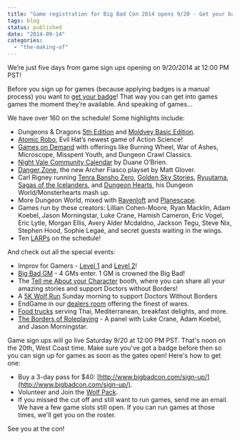 ```yaml
---
title: "Game registration for Big Bad Con 2014 opens 9/20 - Get your badge today!"
tags: blog
status: published
date: "2014-09-14"
categories: 
  - "the-making-of"
---
```


We’re just five days from game sign ups opening on 9/20/2014 at 12:00 PM PST!

Before you sign up for games (because applying badges is a manual process) you want to [get your badge](http://www.bigbadcon.com/sign-up/)! That way you can get into games games the moment they’re available. And speaking of games…

We have over 160 on the schedule! Some highlights include:

- Dungeons & Dragons [5th Edition](http://www.bigbadcon.com/curious-about-5th-edition-so-is-the-wolf/) and [Moldvey Basic Edition](http://www.bigbadcon.com/events/caves-until-death/).
- [Atomic Robo](http://www.bigbadcon.com/action-science-robots-punching-more-science/), Evil Hat’s newest game of Action Science!
- [Games on Demand](http://www.bigbadcon.com/games-on-demand-how-does-it-work/) with offerings like Burning Wheel, War of Ashes, Microscope, Misspent Youth, and Dungeon Crawl Classics.
- [Night Vale Community Calendar](http://www.bigbadcon.com/events/the-night-vale-community-calendar/) by Duane O’Brien.
- [Danger Zone](http://www.bigbadcon.com/events/danger-zone/), the new Archer Fiasco playset by Matt Glover.
- Carl Rigney running [Tenra Bansho Zero](http://www.bigbadcon.com/events/heart-of-war/), [Golden Sky Stories](http://www.bigbadcon.com/events/best-friends-fornever/), [Ryuutama](http://www.bigbadcon.com/events/a-journey-with-friends/), [Sagas of the Icelanders](http://www.bigbadcon.com/events/land-of-ice-and-honor/), and [Dungeon Hearts](http://www.bigbadcon.com/events/dungeon-hearts/), his Dungeon World/Monsterhearts mash up.
- More Dungeon World, mixed with [Ravenloft](http://www.bigbadcon.com/events/castle-ravenloft/) and [Planescape](http://www.bigbadcon.com/events/murder-in-the-lower-ward/).
- Games run by these creators: Lillian Cohen-Moore, Ryan Macklin, Adam Koebel, Jason Morningstar, Luke Crane, Hamish Cameron, Eric Vogel, Eric Lytle, Morgan Ellis, Avery Alder Mcdaldno, Jackson Tegu, Steve Nix, Stephen Hood, Sophie Legaé, and secret guests waiting in the wings.
- Ten [LARPs](http://www.bigbadcon.com/events/categories/larp/) on the schedule!

And check out all the special events:

- Improv for Gamers - [Level 1](http://www.bigbadcon.com/events/improv-for-gamers-level-1/) and [Level 2](http://www.bigbadcon.com/events/improv-for-gamers-level-2/)!
- [Big Bad GM](http://www.bigbadcon.com/events/big-bad-gm-2014/) - 4 GMs enter. 1 GM is crowned the Big Bad!
- The [Tell me About your Character](http://www.bigbadcon.com/tell-me-about-your-character/) booth, where you can share all your amazing stories and support Doctors without Borders!
- A [5K Wolf Run](https://www.crowdrise.com/wolfchase2014/) Sunday morning to support Doctors Without Borders
- EndGame in our [dealers room](http://www.bigbadcon.com/dealers/) offering the finest of wares.
- [Food trucks](http://www.bigbadcon.com/feeding-the-wolf-and-you/) serving Thai, Mediterranean, breakfast delights, and more.
- [The Borders of Roleplaying](http://www.bigbadcon.com/events/the-borders-of-roleplaying/) - A panel with Luke Crane, Adam Koebel, and Jason Morningstar.

Game sign ups will go live Saturday 9/20 at 12:00 PM PST. That's noon on the 20th, West Coast time. Make sure you've got a badge before then so you can sign up for games as soon as the gates open! Here's how to get one:

- Buy a 3-day pass for $40: [http://www.bigbadcon.com/sign-up/](http://www.bigbadcon.com/sign-up/).
- Volunteer and Join the [Wolf Pack](http://www.bigbadcon.com/volunteer/join-the-wolf-pack/).
- If you missed the cut off and still want to run games, send me an email. We have a few game slots still open. If you can run games at those times, we'll get you on the roster.

See you at the con!
